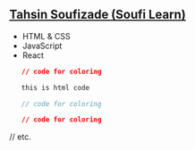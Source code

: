 ## [Tahsin Soufizade (Soufi Learn)](https://instagram.com/soufi_learn)
* HTML & CSS
* JavaScript
* React

```json
   // code for coloring
```
```html
   this is html code
```
```js
   // code for coloring
```
```css
   // code for coloring
```
// etc.
